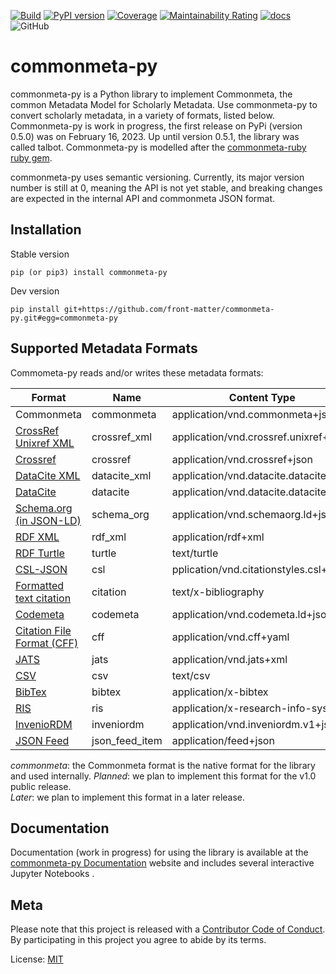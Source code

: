 [![Build](https://github.com/front-matter/commonmeta-py/actions/workflows/build.yml/badge.svg)](https://github.com/front-matter/commonmeta-py/actions/workflows/build.yml)
[![PyPI version](https://img.shields.io/pypi/v/commonmeta-py.svg)](https://pypi.org/project/commonmeta-py/)
[![Coverage](https://sonarcloud.io/api/project_badges/measure?project=front-matter_commonmeta-py&metric=coverage)](https://sonarcloud.io/summary/new_code?id=front-matter_commonmeta-py)
[![Maintainability Rating](https://sonarcloud.io/api/project_badges/measure?project=front-matter_commonmeta-py&metric=sqale_rating)](https://sonarcloud.io/summary/new_code?id=front-matter_commonmeta-py)
[![docs](https://img.shields.io/badge/docs-passing-blue)](https://commonmeta-py.docs.front-matter.io/)
![GitHub](https://img.shields.io/github/license/front-matter/commonmeta-py?logo=MIT)

# commonmeta-py

commonmeta-py is a Python library to implement Commonmeta, the common Metadata Model for Scholarly Metadata. Use commonmeta-py to convert scholarly metadata, in a variety of formats, listed below. Commonmeta-py is work in progress, the first release on PyPi (version 0.5.0) was on February 16, 2023. Up until version 0.5.1, the library was called talbot. Commonmeta-py is modelled after the [commonmeta-ruby ruby gem](https://github.com/front-matter/commonmeta-ruby).

commonmeta-py uses semantic versioning. Currently, its major version number is still at 0, meaning the API is not yet stable, and breaking changes are expected in the internal API and commonmeta JSON format.

## Installation

Stable version

    pip (or pip3) install commonmeta-py

Dev version

    pip install git+https://github.com/front-matter/commonmeta-py.git#egg=commonmeta-py

## Supported Metadata Formats

Commometa-py reads and/or writes these metadata formats:

| Format                                                                                           | Name          | Content Type                           | Read    | Write   |
| ------------------------------------------------------------------------------------------------ | ------------- | -------------------------------------- | ------- | ------- |
| Commonmeta  | commonmeta    | application/vnd.commonmeta+json        | yes     | yes     |
| [CrossRef Unixref XML](https://www.crossref.org/schema/documentation/unixref1.1/unixref1.1.html) | crossref_xml      | application/vnd.crossref.unixref+xml   | yes | planned |
| [Crossref](https://api.crossref.org)                                                             | crossref | application/vnd.crossref+json          | yes     | no      |
| [DataCite XML](https://schema.datacite.org/)                                                     | datacite_xml      | application/vnd.datacite.datacite+xml  | yes | later |
| [DataCite](https://api.datacite.org/)                                                            | datacite | application/vnd.datacite.datacite+json | yes     | yes |
| [Schema.org (in JSON-LD)](http://schema.org/)                                                    | schema_org    | application/vnd.schemaorg.ld+json      | yes     | yes     |
| [RDF XML](http://www.w3.org/TR/rdf-syntax-grammar/)                                              | rdf_xml       | application/rdf+xml                    | no      | later   |
| [RDF Turtle](http://www.w3.org/TeamSubmission/turtle/)                                           | turtle        | text/turtle                            | no      | later   |
| [CSL-JSON](https://citationstyles.org/)                                                     | csl      | pplication/vnd.citationstyles.csl+json | yes | yes     |
| [Formatted text citation](https://citationstyles.org/)                                           | citation      | text/x-bibliography                    | no      | yes     |
| [Codemeta](https://codemeta.github.io/)                                                          | codemeta      | application/vnd.codemeta.ld+json       | yes | later |
| [Citation File Format (CFF)](https://citation-file-format.github.io/)                            | cff           | application/vnd.cff+yaml               | yes | later |
| [JATS](https://jats.nlm.nih.gov/)                                                                | jats          | application/vnd.jats+xml               | later   | later   |
| [CSV](ttps://en.wikipedia.org/wiki/Comma-separated_values)                                       | csv           | text/csv                               | no      | later   |
| [BibTex](http://en.wikipedia.org/wiki/BibTeX)                                                    | bibtex        | application/x-bibtex                   | later | yes     |
| [RIS](http://en.wikipedia.org/wiki/RIS_(file_format))                                            | ris           | application/x-research-info-systems    | yes   | yes     |
| [InvenioRDM](https://inveniordm.docs.cern.ch/reference/metadata/)                                | inveniordm    | application/vnd.inveniordm.v1+json     | later | yes     |
| [JSON Feed](https://www.jsonfeed.org/)                                                           | json_feed_item     | application/feed+json    | yes | later     |

_commonmeta_: the Commonmeta format is the native format for the library and used internally.
_Planned_: we plan to implement this format for the v1.0 public release.  
_Later_: we plan to implement this format in a later release.

## Documentation

Documentation (work in progress) for using the library is available at the [commonmeta-py Documentation](https://commonmeta-py.docs.front-matter.io) website and includes several interactive Jupyter Notebooks .

## Meta

Please note that this project is released with a [Contributor Code of Conduct](https://github.com/front-matter/commonmeta-py/blob/main/CODE_OF_CONDUCT.md). By participating in this project you agree to abide by its terms.  

License: [MIT](https://github.com/front-matter/commonmeta-py/blob/main/LICENSE)
